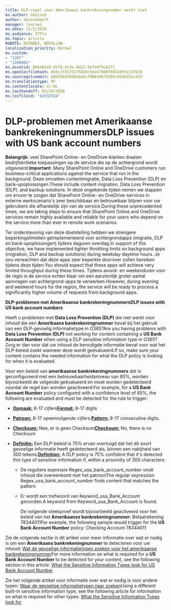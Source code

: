 ```yaml
---
title: DLP-regel voor Amerikaans bankrekeningnummer werkt niet
ms.author: deniseb
author: denisebmsft
manager: laurawi
ms.date: 11/5/2018
ms.audience: ITPro
ms.topic: article
ROBOTS: NOINDEX, NOFOLLOW
localization_priority: Normal
ms.custom:
- "1287"
- "3200001"
ms.assetid: 80b40145-8376-4c3a-8d22-6efb9f9cb271
ms.openlocfilehash: 0b5c1fb175275028c56e47080708520fe115fb38
ms.sourcegitcommit: b0d5b68366028abcf08610672d5bc9d3b25ac433
ms.translationtype: MT
ms.contentlocale: nl-NL
ms.lasthandoff: 03/24/2020
ms.locfileid: "42932524"
---
```

# <a name="dlp-issues-with-us-bank-account-numbers"></a><span data-ttu-id="62a3e-102">DLP-problemen met Amerikaanse bankrekeningnummers</span><span class="sxs-lookup"><span data-stu-id="62a3e-102">DLP issues with US bank account numbers</span></span>

<span data-ttu-id="62a3e-103">**Belangrijk:** veel SharePoint Online- en OneDrive-klanten draaien bedrijfskritieke toepassingen op de service die op de achtergrond wordt uitgevoerd.</span><span class="sxs-lookup"><span data-stu-id="62a3e-103">**Important**: Many SharePoint Online and OneDrive customers run business-critical applications against the service that run in the background.</span></span> <span data-ttu-id="62a3e-104">Deze omvatten contentmigratie, Data Loss Prevention (DLP) en back-upoplossingen.</span><span class="sxs-lookup"><span data-stu-id="62a3e-104">These include content migration, Data Loss Prevention (DLP), and backup solutions.</span></span> <span data-ttu-id="62a3e-105">In deze ongekende tijden nemen we stappen om ervoor te zorgen dat SharePoint Online- en OneDrive-services in externe werkscenario's zeer beschikbaar en betrouwbaar blijven voor uw gebruikers die afhankelijk zijn van de service.</span><span class="sxs-lookup"><span data-stu-id="62a3e-105">During these unprecedented times, we are taking steps to ensure that SharePoint Online and OneDrive services remain highly available and reliable for your users who depend on the service more than ever in remote work scenarios.</span></span>

<span data-ttu-id="62a3e-106">Ter ondersteuning van deze doelstelling hebben we strengere beperkingslimieten geïmplementeerd voor achtergrondapps (migratie, DLP en back-upoplossingen) tijdens daguren overdag.</span><span class="sxs-lookup"><span data-stu-id="62a3e-106">In support of this objective, we have implemented tighter throttling limits on background apps (migration, DLP and backup solutions) during weekday daytime hours.</span></span> <span data-ttu-id="62a3e-107">Je zou verwachten dat deze apps zeer beperkte doorvoer zullen bereiken tijdens deze tijden.</span><span class="sxs-lookup"><span data-stu-id="62a3e-107">You should expect that these apps will achieve very limited throughput during these times.</span></span> <span data-ttu-id="62a3e-108">Tijdens avond- en weekenduren voor de regio is de service echter klaar om een aanzienlijk groter aantal aanvragen van achtergrond-apps te verwerken.</span><span class="sxs-lookup"><span data-stu-id="62a3e-108">However, during evening and weekend hours for the region, the service will be ready to process a significantly higher volume of requests from background apps.</span></span>

<span data-ttu-id="62a3e-109">**DLP-problemen met Amerikaanse bankrekeningnummers**</span><span class="sxs-lookup"><span data-stu-id="62a3e-109">**DLP issues with US bank account numbers**</span></span>

<span data-ttu-id="62a3e-110">Heeft u problemen met **Data Loss Prevention (DLP)** die niet werkt voor inhoud die een **Amerikaans bankrekeningnummer** bevat bij het gebruik van een DLP-gevoelig informatietype in O365?</span><span class="sxs-lookup"><span data-stu-id="62a3e-110">Are you having problems with **Data Loss Prevention (DLP)** not working for content containing a **US Bank Account Number** when using a DLP sensitive information type in O365?</span></span> <span data-ttu-id="62a3e-111">Zorg er dan voor dat uw inhoud de benodigde informatie bevat voor wat het DLP-beleid zoekt wanneer deze wordt geëvalueerd.</span><span class="sxs-lookup"><span data-stu-id="62a3e-111">If so, make sure your content contains the needed information for what the DLP policy is looking for when it is evaluated.</span></span>
  
<span data-ttu-id="62a3e-112">Voor een beleid van **amerikaanse bankrekeningnummers** dat is geconfigureerd met een betrouwbaarheidsniveau van 85%, worden bijvoorbeeld de volgende geëvalueerd en moet worden gedetecteerd voordat de regel kan worden geactiveerd:</span><span class="sxs-lookup"><span data-stu-id="62a3e-112">For example, for a **US Bank Account Number** policy configured with a confidence level of 85%, the following are evaluated and must be detected for the rule to trigger:</span></span>
  
- <span data-ttu-id="62a3e-113">**[Opmaak:](https://docs.microsoft.com/office365/securitycompliance/what-the-sensitive-information-types-look-for#format-77)** 8-17 cijfers</span><span class="sxs-lookup"><span data-stu-id="62a3e-113">**[Format:](https://docs.microsoft.com/office365/securitycompliance/what-the-sensitive-information-types-look-for#format-77)** 8-17 digits</span></span>

- <span data-ttu-id="62a3e-114">**[Patroon:](https://docs.microsoft.com/office365/securitycompliance/what-the-sensitive-information-types-look-for#pattern-77)** 8-17 opeenvolgende cijfers.</span><span class="sxs-lookup"><span data-stu-id="62a3e-114">**[Pattern:](https://docs.microsoft.com/office365/securitycompliance/what-the-sensitive-information-types-look-for#pattern-77)** 8-17 consecutive digits.</span></span>

- <span data-ttu-id="62a3e-115">**[Checksum:](https://docs.microsoft.com/office365/securitycompliance/what-the-sensitive-information-types-look-for#checksum-76)** Nee, er is geen Checksum</span><span class="sxs-lookup"><span data-stu-id="62a3e-115">**[Checksum:](https://docs.microsoft.com/office365/securitycompliance/what-the-sensitive-information-types-look-for#checksum-76)** No, there is no Checksum</span></span>

- <span data-ttu-id="62a3e-116">**[Definitie:](https://docs.microsoft.com/office365/securitycompliance/what-the-sensitive-information-types-look-for)** Een DLP-beleid is 75% ervan overtuigd dat het dit soort gevoelige informatie heeft gedetecteerd als, binnen een nabijheid van 300 tekens:</span><span class="sxs-lookup"><span data-stu-id="62a3e-116">**[Definition:](https://docs.microsoft.com/office365/securitycompliance/what-the-sensitive-information-types-look-for)** A DLP policy is 75% confident that it's detected this type of sensitive information if, within a proximity of 300 characters:</span></span>

  - <span data-ttu-id="62a3e-117">De reguliere expressie Regex_usa_bank_account_number vindt inhoud die overeenkomt met het patroon</span><span class="sxs-lookup"><span data-stu-id="62a3e-117">The regular expression Regex_usa_bank_account_number finds content that matches the pattern</span></span>

  - <span data-ttu-id="62a3e-118">Er wordt een trefwoord van Keyword_usa_Bank_Account gevonden.</span><span class="sxs-lookup"><span data-stu-id="62a3e-118">A keyword from Keyword_usa_Bank_Account is found.</span></span>

    <span data-ttu-id="62a3e-119">De volgende steekproef wordt bijvoorbeeld geactiveerd voor het beleid van het **Amerikaanse bankrekeningnummer:** Betaalrekening 78344011</span><span class="sxs-lookup"><span data-stu-id="62a3e-119">For example, the following sample would trigger for the **US Bank Account Number** policy: Checking Account 78344011</span></span>

<span data-ttu-id="62a3e-120">Zie de volgende sectie in dit artikel voor meer informatie over wat er nodig is om een **Amerikaans bankrekeningnummer** te detecteren voor uw inhoud: [Wat de gevoelige informatietypen zoeken voor het amerikaanse bankrekeningnummer](https://docs.microsoft.com/office365/securitycompliance/what-the-sensitive-information-types-look-for#us-bank-account-number)</span><span class="sxs-lookup"><span data-stu-id="62a3e-120">For more information on what is required for a **US Bank Account Number** to be detected for your content, see the following section in this article: [What the Sensitive Information Types look for US Bank Account Number](https://docs.microsoft.com/office365/securitycompliance/what-the-sensitive-information-types-look-for#us-bank-account-number)</span></span>
  
<span data-ttu-id="62a3e-121">Zie het volgende artikel voor informatie over wat er nodig is voor andere typen: [Waar de gevoelige informatietypen naar zoeken](https://docs.microsoft.com/office365/securitycompliance/what-the-sensitive-information-types-look-for)</span><span class="sxs-lookup"><span data-stu-id="62a3e-121">Using a different built-in sensitive information type, see the following article for information on what is required for other types: [What the Sensitive Information Types look for](https://docs.microsoft.com/office365/securitycompliance/what-the-sensitive-information-types-look-for)</span></span>
  